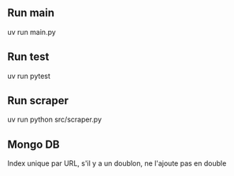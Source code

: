 ## Run main
uv run main.py

## Run test
uv run pytest

## Run scraper
uv run python src/scraper.py

## Mongo DB
Index unique par URL, s'il y a un doublon, ne l'ajoute pas en double